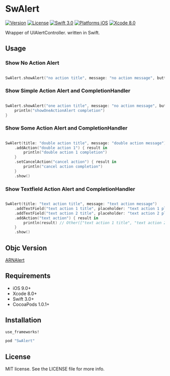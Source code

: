 # SwAlert

[![Version](https://img.shields.io/cocoapods/v/SwAlert.svg?style=flat)](http://cocoadocs.org/docsets/SwAlert)
[![License](https://img.shields.io/cocoapods/l/SwAlert.svg?style=flat)](http://cocoadocs.org/docsets/SwAlert)
[![Swift 3.0](https://img.shields.io/badge/Swift-3.0-orange.svg?style=flat)](https://developer.apple.com/swift/)
[![Platforms iOS](https://img.shields.io/badge/Platforms-iOS-lightgray.svg?style=flat)](https://developer.apple.com/swift/)
[![Xcode 8.0](https://img.shields.io/badge/Xcode-8.0+-blue.svg?style=flat)](https://developer.apple.com/swift/)

Wrapper of UIAlertController. written in Swift.

## Usage

### Show No Action Alert

```swift

SwAlert.showAlert("no action title", message: "no action message", buttonTitle: "button title")

```

### Show Simple Action Alert and CompletionHandler

```swift

SwAlert.showAlert("one action title", message: "no action message", buttonTitle: "button title") { result in
    println("showOneActionAlert completion")
}

```

### Show Some Action Alert and CompletionHandler

```swift

SwAlert(title: "double action title", message: "double action message")
    .addAction("double action 1") { result in
        println("double action 1 completion")
    }
    .setCancelAction("cancel action") { result in
        println("cancel action completion")
    }
    .show()

```

### Show Textfield Action Alert and CompletionHandler

```swift

SwAlert(title: "text action title", message: "text action message")
    .addTextField("text action 1 title", placeholder: "text action 1 placeholder")
    .addTextField("text action 2 title", placeholder: "text action 2 placeholder")
    .addAction("text action") { result in
        println(result) // Other(["text action 1 title", "text action 2 title"])
    }
    .show()

```

## Objc Version

[ARNAlert](https://github.com/xxxAIRINxxx/ARNAlert)

## Requirements

* iOS 9.0+
* Xcode 8.0+
* Swift 3.0+
* CocoaPods 1.0.1+

## Installation


```ruby
use_frameworks!

pod "SwAlert"
```

## License

MIT license. See the LICENSE file for more info.
